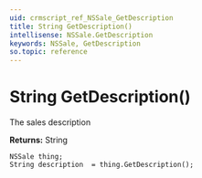 ```yaml
---
uid: crmscript_ref_NSSale_GetDescription
title: String GetDescription()
intellisense: NSSale.GetDescription
keywords: NSSale, GetDescription
so.topic: reference
---
```


# String GetDescription()

The sales description

**Returns:** String

```crmscript
NSSale thing;
String description  = thing.GetDescription();
```

